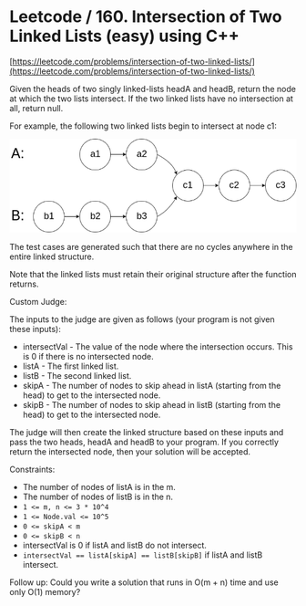 # Leetcode / 160. Intersection of Two Linked Lists (easy) using C++

[https://leetcode.com/problems/intersection-of-two-linked-lists/](https://leetcode.com/problems/intersection-of-two-linked-lists/)

Given the heads of two singly linked-lists headA and headB, return the node at which the two lists intersect. If the two linked lists have no intersection at all, return null.

For example, the following two linked lists begin to intersect at node c1:

![160. Intersection of Two Linked Lists (easy) using C++](160_statement.png)

The test cases are generated such that there are no cycles anywhere in the entire linked structure.

Note that the linked lists must retain their original structure after the function returns.

Custom Judge:

The inputs to the judge are given as follows (your program is not given these inputs):

- intersectVal - The value of the node where the intersection occurs. This is 0 if there is no intersected node.
- listA - The first linked list.
- listB - The second linked list.
- skipA - The number of nodes to skip ahead in listA (starting from the head) to get to the intersected node.
- skipB - The number of nodes to skip ahead in listB (starting from the head) to get to the intersected node.

The judge will then create the linked structure based on these inputs and pass the two heads, headA and headB to your program. If you correctly return the intersected node, then your solution will be accepted.

Constraints:

- The number of nodes of listA is in the m.
- The number of nodes of listB is in the n.
- `1 <= m, n <= 3 * 10^4`
- `1 <= Node.val <= 10^5`
- `0 <= skipA < m`
- `0 <= skipB < n`
- intersectVal is 0 if listA and listB do not intersect.
- `intersectVal == listA[skipA] == listB[skipB]` if listA and listB intersect.

Follow up: Could you write a solution that runs in O(m + n) time and use only O(1) memory?

